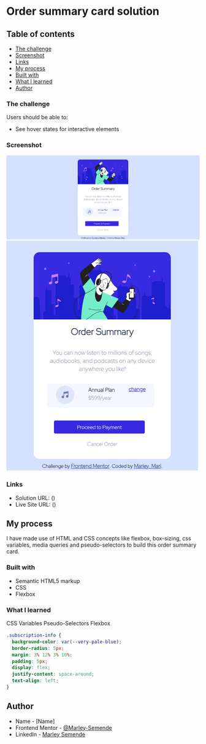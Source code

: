 # Order summary card solution

## Table of contents

- [The challenge](#the-challenge)
- [Screenshot](#screenshot)
- [Links](#links)
- [My process](#my-process)
- [Built with](#built-with)
- [What I learned](#what-i-learned)
- [Author](#author)

### The challenge

Users should be able to:

- See hover states for interactive elements

### Screenshot

![](./screenshot-desktop-view.png)
![](./screenshot-mobile-view.png)

### Links

- Solution URL: ()
- Live Site URL: ()

## My process

I have made use of HTML and CSS concepts like flexbox, box-sizing, css variables, media queries and pseudo-selectors to build this order summary card.

### Built with

- Semantic HTML5 markup
- CSS
- Flexbox

### What I learned

CSS Variables
Pseudo-Selectors
Flexbox

```css
.subscription-info {
  background-color: var(--very-pale-blue);
  border-radius: 5px;
  margin: 3% 12% 3% 10%;
  padding: 5px;
  display: flex;
  justify-content: space-around;
  text-align: left;
}
```

## Author

- Name - [Name]
- Frontend Mentor - [@Marley-Semende](https://www.frontendmentor.io/profile/Marley-Semende)
- LinkedIn - [Marley Semende](https://www.linkedin.com/in/marley-semende-web-dev/)
